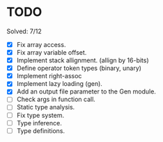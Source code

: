 # TODO

Solved: 7/12

- [X] Fix array access.
- [X] Fix array variable offset.
- [X] Implement stack allignment. (allign by 16-bits)
- [X] Define operator token types (binary, unary)
- [X] Implement right-assoc
- [X] Implement lazy loading (gen).
- [X] Add an output file parameter to the Gen module.
- [ ] Check args in function call.
- [ ] Static type analysis.
- [ ] Fix type system.
- [ ] Type inference.
- [ ] Type definitions.

